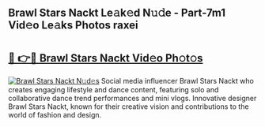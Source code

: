 ## Brawl Stars Nackt Le𝚊k𝚎d N𝚞𝚍e - Part-7m1 Vid𝚎o Le𝚊ks Photos raxei

# <h2><a href="http://fb5upj.evod.top/?m=Brawl+Stars+Nackt">🔗 👉🔴 Brawl Stars Nackt Vid𝚎o Ph𝚘t𝚘s</a></h2>

[![Brawl Stars Nackt N𝚞d𝚎s](https://i.imgur.com/8V9OHl7.gif)](http://fb5upj.evod.top/?m=Brawl+Stars+Nackt)
Social media influencer Brawl Stars Nackt who creates engaging lifestyle and dance content, featuring solo and collaborative dance trend performances and mini vlogs. Innovative designer Brawl Stars Nackt, known for their creative vision and contributions to the world of fashion and design. 
